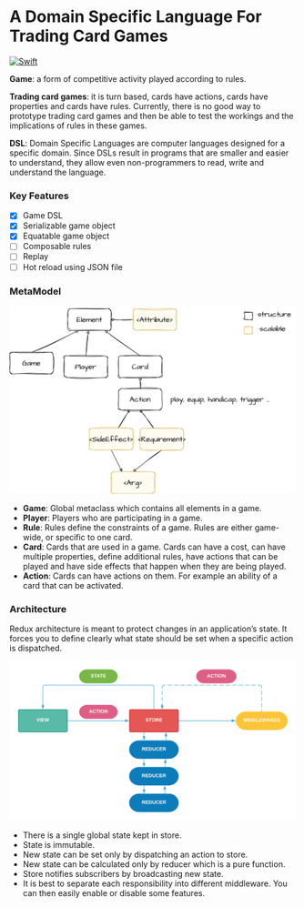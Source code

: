 # A Domain Specific Language For Trading Card Games

[![Swift](https://github.com/stephtelolahy/GameDSL/actions/workflows/swift.yml/badge.svg?branch=main)](https://github.com/stephtelolahy/GameDSL/actions/workflows/swift.yml)

**Game**: a form of competitive activity played according to rules.

**Trading card games**: it is turn based, cards have actions, cards have properties and cards have rules.
Currently, there is no good way to prototype trading card games and then be able to test the workings and the implications of rules in these games. 

**DSL**: Domain Specific Languages are computer languages designed for a specific domain. 
Since DSLs result in programs that are smaller and easier to understand, they allow even non-programmers to read, write and understand the language.


### Key Features
- [x] Game DSL
- [x] Serializable game object
- [x] Equatable game object
- [ ] Composable rules
- [ ] Replay
- [ ] Hot reload using JSON file 

### MetaModel

![](docs/architecture.png)

- **Game**: Global metaclass which contains all elements in a game.
- **Player**: Players who are participating in a game.
- **Rule**: Rules define the constraints of a game. Rules are either game-wide, or specific to one card.
- **Card**: Cards that are used in a game. Cards can have a cost, can have multiple properties, define additional rules, have actions that can be played and have side effects that happen when they are being played.
- **Action**: Cards can have actions on them. For example an ability of a card that can be activated.

### Architecture

Redux architecture is meant to protect changes in an application’s state. It forces you to define clearly what state should be set when a specific action is dispatched.

![](docs/redux.png)

- There is a single global state kept in store.
- State is immutable.
- New state can be set only by dispatching an action to store.
- New state can be calculated only by reducer which is a pure function.
- Store notifies subscribers by broadcasting new state.
- It is best to separate each responsibility into different middleware. You can then easily enable or disable some features.

